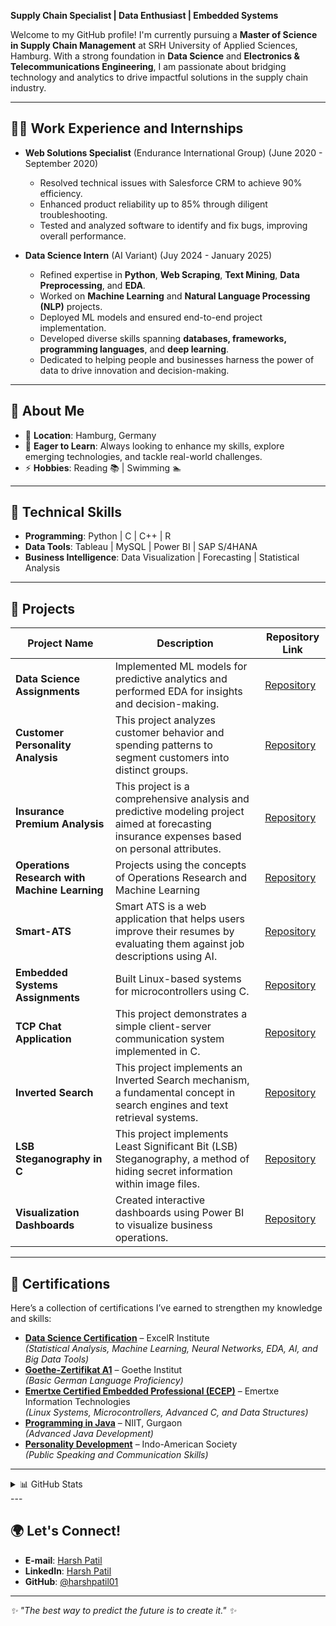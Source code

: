 **Supply Chain Specialist | Data Enthusiast | Embedded Systems**

Welcome to my GitHub profile! I'm currently pursuing a **Master of Science in Supply Chain Management** at SRH University of Applied Sciences, Hamburg. With a strong foundation in **Data Science** and **Electronics & Telecommunications Engineering**, I am passionate about bridging technology and analytics to drive impactful solutions in the supply chain industry.

---

## 👨‍💻 Work Experience and Internships
- **Web Solutions Specialist** (Endurance International Group)   (June 2020 - September 2020)
  - Resolved technical issues with Salesforce CRM to achieve 90% efficiency.  
  - Enhanced product reliability up to 85% through diligent troubleshooting.  
  - Tested and analyzed software to identify and fix bugs, improving overall performance.  

- **Data Science Intern** (AI Variant)  (Juy 2024 - January 2025)
  - Refined expertise in **Python**, **Web Scraping**, **Text Mining**, **Data Preprocessing**, and **EDA**.  
  - Worked on **Machine Learning** and **Natural Language Processing (NLP)** projects.  
  - Deployed ML models and ensured end-to-end project implementation.  
  - Developed diverse skills spanning **databases, frameworks, programming languages**, and **deep learning**.  
  - Dedicated to helping people and businesses harness the power of data to drive innovation and decision-making.  

---

## 🌟 About Me
- 📍 **Location**: Hamburg, Germany  
- 🌱 **Eager to Learn**: Always looking to enhance my skills, explore emerging technologies, and tackle real-world challenges.  
- ⚡ **Hobbies**: Reading 📚 | Swimming 🏊  

---

## 🔧 Technical Skills
- **Programming**: Python | C | C++ | R
- **Data Tools**: Tableau | MySQL | Power BI | SAP S/4HANA  
- **Business Intelligence**: Data Visualization | Forecasting | Statistical Analysis  

---

## 📌 Projects

| **Project Name**                  | **Description**                                                                                                  | **Repository Link**                                                                                 |
|------------------------------------|------------------------------------------------------------------------------------------------------------------|-----------------------------------------------------------------------------------------------------|
| **Data Science Assignments**         | Implemented ML models for predictive analytics and performed EDA for insights and decision-making.               | [Repository](https://github.com/harshpatil01/Excel-R-Machine-Learning-and-Artificial-Intelligence)                                     |
| **Customer Personality Analysis**         | This project analyzes customer behavior and spending patterns to segment customers into distinct groups.             | [Repository](https://github.com/harshpatil01/Customer_Personality_Analysis)                                     |
| **Insurance Premium Analysis**         | This project is a comprehensive analysis and predictive modeling project aimed at forecasting insurance expenses based on personal attributes.          | [Repository](https://github.com/harshpatil01/Insurance_Premium_Analysis)                                     |
| **Operations Research with Machine Learning**         | Projects using the concepts of Operations Research and Machine Learning               | [Repository](https://github.com/harshpatil01/Operations_Research_with_Machine_Learning)                                     |
| **Smart-ATS**         | Smart ATS is a web application that helps users improve their resumes by evaluating them against job descriptions using AI.              | [Repository](https://github.com/harshpatil01/Smart-ATS)                                     |
| **Embedded Systems Assignments**  | Built Linux-based systems for microcontrollers using C.                                                          |    [Repository](https://github.com/harshpatil01/Emertxe-Assignments)                                   |
| **TCP Chat Application**  | This project demonstrates a simple client-server communication system implemented in C.                                                           |    [Repository](https://github.com/harshpatil01/TCP-Chat-Application)                                   |
| **Inverted Search**  | This project implements an Inverted Search mechanism, a fundamental concept in search engines and text retrieval systems.                                                            |    [Repository](https://github.com/harshpatil01/Inverted-Search)                                   |
| **LSB Steganography in C**  | This project implements Least Significant Bit (LSB) Steganography, a method of hiding secret information within image files.                                                             |    [Repository](https://github.com/harshpatil01/LSB-Steganography)                                   |
| **Visualization Dashboards**      | Created interactive dashboards using Power BI to visualize business operations.                                  | [Repository](https://github.com/harshpatil01?tab=repositories)                                     |


---

## 📜 Certifications
Here’s a collection of certifications I’ve earned to strengthen my knowledge and skills:

- **[Data Science Certification](https://drive.google.com/file/d/1qGCsNKqiDRNugJUCoTfimetVJMeJttZT/view?usp=share_link)** – ExcelR Institute  
  *(Statistical Analysis, Machine Learning, Neural Networks, EDA, AI, and Big Data Tools)*  
- **[Goethe-Zertifikat A1](https://drive.google.com/file/d/1Xk4YYolx0B8unx3Uw_bQ41TWLdQw9u_n/view)** – Goethe Institut  
  *(Basic German Language Proficiency)*  
- **[Emertxe Certified Embedded Professional (ECEP)](https://certificate.emertxe.com/?id=21014_020)** – Emertxe Information Technologies  
  *(Linux Systems, Microcontrollers, Advanced C, and Data Structures)*  
- **[Programming in Java](https://drive.google.com/file/d/1TV2PH9-ry8nHthV1G4pjRIoA3V9sNpAZ/view)** – NIIT, Gurgaon  
  *(Advanced Java Development)*  
- **[Personality Development](https://drive.google.com/file/d/1i2GjmM9y6SzXo2qW2yRFGwVXyEuLvFFF/view)** – Indo-American Society  
  *(Public Speaking and Communication Skills)*  

---
<details>
  <summary>📊 GitHub Stats</summary>

  ![Harsh's GitHub Stats](https://github-readme-stats.vercel.app/api?username=harshpatil01&show_icons=true&theme=radical)  
  ![Top Languages](https://github-readme-stats.vercel.app/api/top-langs/?username=harshpatil01&layout=compact&theme=radical)  

</details>
---

## 🌍 Let's Connect!
- **E-mail**: [Harsh Patil](harshpatil05@gmail.com)  
- **LinkedIn**: [Harsh Patil](https://www.linkedin.com/in/harshpatil05/)  
- **GitHub**: [@harshpatil01](https://github.com/harshpatil01)


---

_✨ "The best way to predict the future is to create it." ✨_
